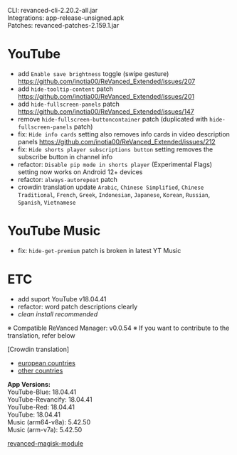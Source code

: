CLI: revanced-cli-2.20.2-all.jar  
Integrations: app-release-unsigned.apk  
Patches: revanced-patches-2.159.1.jar  

YouTube
==
- add `Enable save brightness` toggle (swipe gesture) https://github.com/inotia00/ReVanced_Extended/issues/207
- add `hide-tooltip-content` patch https://github.com/inotia00/ReVanced_Extended/issues/201
- add `hide-fullscreen-panels` patch https://github.com/inotia00/ReVanced_Extended/issues/147
- remove `hide-fullscreen-buttoncontainer` patch (duplicated with `hide-fullscreen-panels` patch)
- fix: `Hide info cards` setting also removes info cards in video description panels https://github.com/inotia00/ReVanced_Extended/issues/212
- fix: `Hide shorts player subscriptions button` setting removes the subscribe button in channel info
- refactor: `Disable pip mode in shorts player` (Experimental Flags) setting now works on Android 12+ devices
- refactor: `always-autorepeat` patch
- crowdin translation update
`Arabic`, `Chinese Simplified`, `Chinese Traditional`, `French`, `Greek`, `Indonesian`, `Japanese`, `Korean`, `Russian`, `Spanish`, `Vietnamese`

YouTube Music
==
- fix: `hide-get-premium` patch is broken in latest YT Music

ETC
==
- add suport YouTube v18.04.41
- refactor: word patch descriptions clearly
- _clean install recommended_

※ Compatible ReVanced Manager: v0.0.54
※ If you want to contribute to the translation, refer below

[Crowdin translation]
- [european countries](https://crowdin.com/project/revancedextendedeu)
- [other countries](https://crowdin.com/project/revancedextended)
  
**App Versions:**  
YouTube-Blue: 18.04.41  
YouTube-Revancify: 18.04.41  
YouTube-Red: 18.04.41  
YouTube: 18.04.41  
Music (arm64-v8a): 5.42.50  
Music (arm-v7a): 5.42.50  

[revanced-magisk-module](https://github.com/nikhilbadyal/revanced-magisk-module)  
